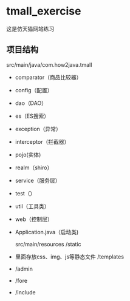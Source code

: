 # tmall_exercise
这是仿天猫网站练习
## 项目结构  
src/main/java/com.how2java.tmall  
- comparator（商品比较器）  
- config（配置）  
- dao（DAO）  
- es（ES搜索）  
- exception（异常）  
- interceptor（拦截器）  
- pojo(实体)  
- realm（shiro）  
- service（服务层）  
- test（）  
- util（工具类）  
- web（控制层）    
- Application.java（启动类)


  src/main/resources
/static
- 里面存放css、img、js等静态文件
/templates
- /admin
- /fore
- /include

